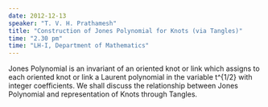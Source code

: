 ```yaml
---
date: 2012-12-13
speaker: "T. V. H. Prathamesh"
title: "Construction of Jones Polynomial for Knots (via Tangles)"
time: "2.30 pm" 
time: "LH-I, Department of Mathematics"
---
```

Jones Polynomial is an invariant of an oriented knot or link
which assigns to each oriented knot or link a Laurent polynomial in the
variable t^{1/2} with integer coefficients. We shall discuss the
relationship between Jones Polynomial and representation of Knots through
Tangles.
